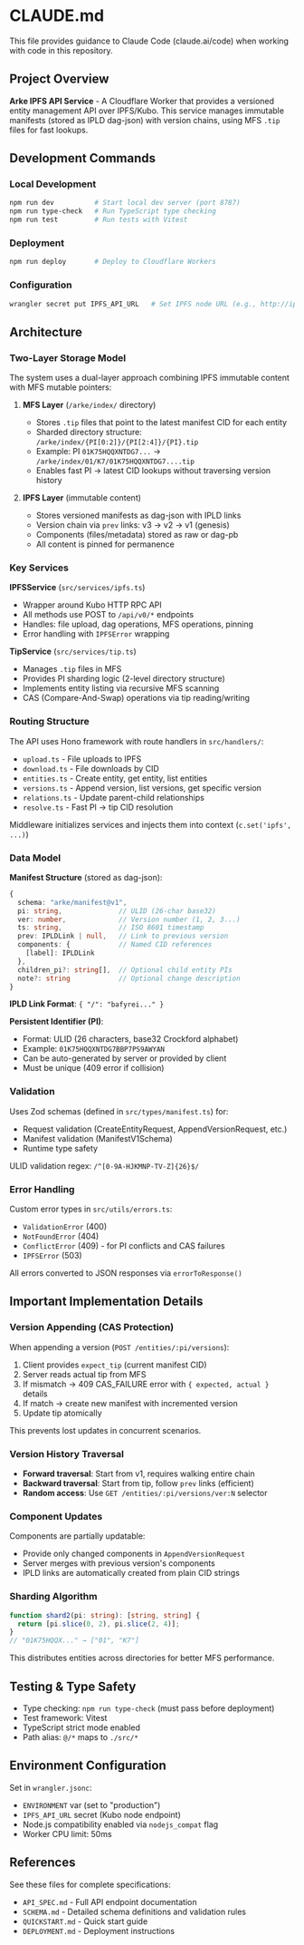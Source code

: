 # CLAUDE.md

This file provides guidance to Claude Code (claude.ai/code) when working with code in this repository.

## Project Overview

**Arke IPFS API Service** - A Cloudflare Worker that provides a versioned entity management API over IPFS/Kubo. This service manages immutable manifests (stored as IPLD dag-json) with version chains, using MFS `.tip` files for fast lookups.

## Development Commands

### Local Development
```bash
npm run dev          # Start local dev server (port 8787)
npm run type-check   # Run TypeScript type checking
npm run test         # Run tests with Vitest
```

### Deployment
```bash
npm run deploy       # Deploy to Cloudflare Workers
```

### Configuration
```bash
wrangler secret put IPFS_API_URL   # Set IPFS node URL (e.g., http://ipfs-kubo:5001)
```

## Architecture

### Two-Layer Storage Model

The system uses a dual-layer approach combining IPFS immutable content with MFS mutable pointers:

1. **MFS Layer** (`/arke/index/` directory)
   - Stores `.tip` files that point to the latest manifest CID for each entity
   - Sharded directory structure: `/arke/index/{PI[0:2]}/{PI[2:4]}/{PI}.tip`
   - Example: PI `01K75HQQXNTDG7...` → `/arke/index/01/K7/01K75HQQXNTDG7....tip`
   - Enables fast PI → latest CID lookups without traversing version history

2. **IPFS Layer** (immutable content)
   - Stores versioned manifests as dag-json with IPLD links
   - Version chain via `prev` links: v3 → v2 → v1 (genesis)
   - Components (files/metadata) stored as raw or dag-pb
   - All content is pinned for permanence

### Key Services

**IPFSService** (`src/services/ipfs.ts`)
- Wrapper around Kubo HTTP RPC API
- All methods use POST to `/api/v0/*` endpoints
- Handles: file upload, dag operations, MFS operations, pinning
- Error handling with `IPFSError` wrapping

**TipService** (`src/services/tip.ts`)
- Manages `.tip` files in MFS
- Provides PI sharding logic (2-level directory structure)
- Implements entity listing via recursive MFS scanning
- CAS (Compare-And-Swap) operations via tip reading/writing

### Routing Structure

The API uses Hono framework with route handlers in `src/handlers/`:
- `upload.ts` - File uploads to IPFS
- `download.ts` - File downloads by CID
- `entities.ts` - Create entity, get entity, list entities
- `versions.ts` - Append version, list versions, get specific version
- `relations.ts` - Update parent-child relationships
- `resolve.ts` - Fast PI → tip CID resolution

Middleware initializes services and injects them into context (`c.set('ipfs', ...)`)

### Data Model

**Manifest Structure** (stored as dag-json):
```typescript
{
  schema: "arke/manifest@v1",
  pi: string,              // ULID (26-char base32)
  ver: number,             // Version number (1, 2, 3...)
  ts: string,              // ISO 8601 timestamp
  prev: IPLDLink | null,   // Link to previous version
  components: {            // Named CID references
    [label]: IPLDLink
  },
  children_pi?: string[],  // Optional child entity PIs
  note?: string            // Optional change description
}
```

**IPLD Link Format**: `{ "/": "bafyrei..." }`

**Persistent Identifier (PI)**:
- Format: ULID (26 characters, base32 Crockford alphabet)
- Example: `01K75HQQXNTDG7BBP7PS9AWYAN`
- Can be auto-generated by server or provided by client
- Must be unique (409 error if collision)

### Validation

Uses Zod schemas (defined in `src/types/manifest.ts`) for:
- Request validation (CreateEntityRequest, AppendVersionRequest, etc.)
- Manifest validation (ManifestV1Schema)
- Runtime type safety

ULID validation regex: `/^[0-9A-HJKMNP-TV-Z]{26}$/`

### Error Handling

Custom error types in `src/utils/errors.ts`:
- `ValidationError` (400)
- `NotFoundError` (404)
- `ConflictError` (409) - for PI conflicts and CAS failures
- `IPFSError` (503)

All errors converted to JSON responses via `errorToResponse()`

## Important Implementation Details

### Version Appending (CAS Protection)

When appending a version (`POST /entities/:pi/versions`):
1. Client provides `expect_tip` (current manifest CID)
2. Server reads actual tip from MFS
3. If mismatch → 409 CAS_FAILURE error with `{ expected, actual }` details
4. If match → create new manifest with incremented version
5. Update tip atomically

This prevents lost updates in concurrent scenarios.

### Version History Traversal

- **Forward traversal**: Start from v1, requires walking entire chain
- **Backward traversal**: Start from tip, follow `prev` links (efficient)
- **Random access**: Use `GET /entities/:pi/versions/ver:N` selector

### Component Updates

Components are partially updatable:
- Provide only changed components in `AppendVersionRequest`
- Server merges with previous version's components
- IPLD links are automatically created from plain CID strings

### Sharding Algorithm

```typescript
function shard2(pi: string): [string, string] {
  return [pi.slice(0, 2), pi.slice(2, 4)];
}
// "01K75HQQX..." → ["01", "K7"]
```

This distributes entities across directories for better MFS performance.

## Testing & Type Safety

- Type checking: `npm run type-check` (must pass before deployment)
- Test framework: Vitest
- TypeScript strict mode enabled
- Path alias: `@/*` maps to `./src/*`

## Environment Configuration

Set in `wrangler.jsonc`:
- `ENVIRONMENT` var (set to "production")
- `IPFS_API_URL` secret (Kubo node endpoint)
- Node.js compatibility enabled via `nodejs_compat` flag
- Worker CPU limit: 50ms

## References

See these files for complete specifications:
- `API_SPEC.md` - Full API endpoint documentation
- `SCHEMA.md` - Detailed schema definitions and validation rules
- `QUICKSTART.md` - Quick start guide
- `DEPLOYMENT.md` - Deployment instructions
